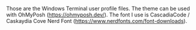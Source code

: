 Those are the Windows Terminal user profile files.
The theme can be used with OhMyPosh (https://ohmyposh.dev/).
The font I use is CascadiaCode / Caskaydia Cove Nerd Font (https://www.nerdfonts.com/font-downloads).
